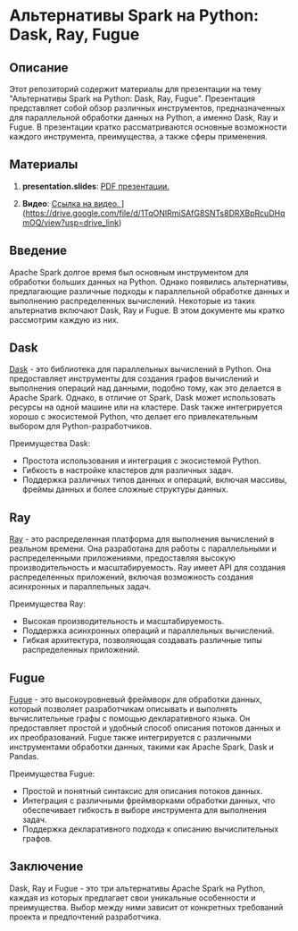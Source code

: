 # Альтернативы Spark на Python: Dask, Ray, Fugue

## Описание

Этот репозиторий содержит материалы для презентации на тему "Альтернативы Spark на Python: Dask, Ray, Fugue". Презентация представляет собой обзор различных инструментов, предназначенных для параллельной обработки данных на Python, а именно Dask, Ray и Fugue. В презентации кратко рассматриваются основные возможности каждого инструмента, преимущества, а также сферы применения.

## Материалы

1. **presentation.slides**: [PDF презентации.](https://drive.google.com/file/d/1wThSratI8obOKzYP0_b23PguZUfXqK6m/view?usp=drive_link)

2. **Видео**: [Ссылка на видео.
](https://drive.google.com/file/d/1wThSratI8obOKzYP0_b23PguZUfXqK6m/view?usp=drive_link)](https://drive.google.com/file/d/1TqONlRmiSAfG8SNTs8DRXBpRcuDHqmOQ/view?usp=drive_link)

## Введение

Apache Spark долгое время был основным инструментом для обработки больших данных на Python. Однако появились альтернативы, предлагающие различные подходы к параллельной обработке данных и выполнению распределенных вычислений. Некоторые из таких альтернатив включают Dask, Ray и Fugue. В этом документе мы кратко рассмотрим каждую из них.

## Dask

[Dask](https://dask.org/) - это библиотека для параллельных вычислений в Python. Она предоставляет инструменты для создания графов вычислений и выполнения операций над данными, подобно тому, как это делается в Apache Spark. Однако, в отличие от Spark, Dask может использовать ресурсы на одной машине или на кластере. Dask также интегрируется хорошо с экосистемой Python, что делает его привлекательным выбором для Python-разработчиков.

Преимущества Dask:
- Простота использования и интеграция с экосистемой Python.
- Гибкость в настройке кластеров для различных задач.
- Поддержка различных типов данных и операций, включая массивы, фреймы данных и более сложные структуры данных.

## Ray

[Ray](https://ray.io/) - это распределенная платформа для выполнения вычислений в реальном времени. Она разработана для работы с параллельными и распределенными приложениями, предоставляя высокую производительность и масштабируемость. Ray имеет API для создания распределенных приложений, включая возможность создания асинхронных и параллельных задач.

Преимущества Ray:
- Высокая производительность и масштабируемость.
- Поддержка асинхронных операций и параллельных вычислений.
- Гибкая архитектура, позволяющая создавать различные типы распределенных приложений.

## Fugue

[Fugue](https://fugue-tv.github.io/) - это высокоуровневый фреймворк для обработки данных, который позволяет разработчикам описывать и выполнять вычислительные графы с помощью декларативного языка. Он предоставляет простой и удобный способ описания потоков данных и их преобразований. Fugue также интегрируется с различными инструментами обработки данных, такими как Apache Spark, Dask и Pandas.

Преимущества Fugue:
- Простой и понятный синтаксис для описания потоков данных.
- Интеграция с различными фреймворками обработки данных, что обеспечивает гибкость в выборе инструмента для выполнения задач.
- Поддержка декларативного подхода к описанию вычислительных графов.

## Заключение

Dask, Ray и Fugue - это три альтернативы Apache Spark на Python, каждая из которых предлагает свои уникальные особенности и преимущества. Выбор между ними зависит от конкретных требований проекта и предпочтений разработчика.
